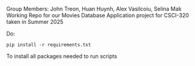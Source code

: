 Group Members: John Treon, Huan Huynh, Alex Vasilcoiu, Selina Mak
Working Repo for our Movies Database Application project for CSCI-320 taken in Summer 2025 

Do:

```pip install -r requirements.txt```

To install all packages needed to run scripts
